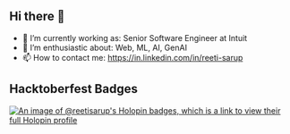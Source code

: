 ## Hi there 👋

- 🔭 I’m currently working as: Senior Software Engineer at Intuit
- 🌱 I’m enthusiastic about: Web, ML, AI, GenAI 
- 📫 How to contact me: https://in.linkedin.com/in/reeti-sarup

## Hacktoberfest Badges

[![An image of @reetisarup's Holopin badges, which is a link to view their full Holopin profile](https://holopin.me/reetisarup)](https://holopin.io/@reetisarup)

<!--
**REETI-SARUP/REETI-SARUP** is a ✨ _special_ ✨ repository because its `README.md` (this file) appears on your GitHub profile.

Here are some ideas to get you started:

- 🔭 I’m currently working on ...
- 🌱 I’m currently learning ...
- 👯 I’m looking to collaborate on ...
- 🤔 I’m looking for help with ...
- 💬 Ask me about ...
- 📫 How to reach me: ...
- 😄 Pronouns: ...
- ⚡ Fun fact: ...
-->
